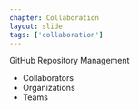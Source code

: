 ```yaml
---
chapter: Collaboration
layout: slide
tags: ['collaboration']
---
```


GitHub Repository Management

* Collaborators
* Organizations
* Teams